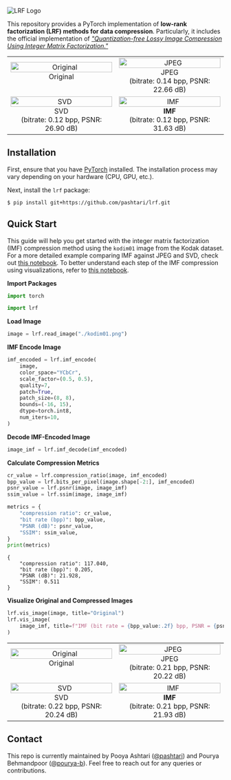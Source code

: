 ![LRF Logo](figures/logo.svg)

This repository provides a PyTorch implementation of **low-rank factorization (LRF) methods for data compression**. Particularly, it includes the official implementation of [*"Quantization-free Lossy Image Compression Using Integer Matrix Factorization."*](https://arxiv.org/abs/2408.12691)


<table style="border-collapse: collapse; table-layout: fixed; width: 100%;">
  <tr>
    <td style="text-align: center; border: none; width: 45%;">
      <figure style="margin: 0; padding: 0;">
        <img src="figures/clic_flower.png" alt="Original" width="100%">
        <figcaption>Original<br>&nbsp</figcaption>
      </figure>
    </td>
    <td style="text-align: center; border: none; width: 45%;">
      <figure style="margin: 0; padding: 0;">
        <img src="figures/clic_flower_jpeg_bpp_0.14_psnr_22.66.png" alt="JPEG" width="100%">
        <figcaption>JPEG<br>(bitrate: 0.14 bpp, PSNR: 22.66 dB)</figcaption>
      </figure>
    </td>
  </tr>
  <tr>
    <td style="text-align: center; border: none; width: 45%;">
      <figure style="margin: 0; padding: 0;">
        <img src="figures/clic_flower_svd_bpp_0.12_psnr_26.90.png" alt="SVD" width="100%">
        <figcaption>SVD<br>(bitrate: 0.12 bpp, PSNR: 26.90 dB)</figcaption>
      </figure>
    </td>
    <td style="text-align: center; border: none; width: 45%;">
      <figure style="margin: 0; padding: 0;">
        <img src="figures/clic_flower_imf_bpp_0.12_psnr_31.63.png" alt="IMF" width="100%">
        <figcaption><b>IMF</b><br>(bitrate: 0.12 bpp, PSNR: 31.63 dB)</figcaption>
      </figure>
    </td>
  </tr>
</table>


## Installation

First, ensure that you have [PyTorch](https://pytorch.org/get-started/locally/) installed. The installation process may vary depending on your hardware (CPU, GPU, etc.).

Next, install the `lrf` package:

```bash
$ pip install git+https://github.com/pashtari/lrf.git
```


## Quick Start

This guide will help you get started with the integer matrix factorization (IMF) compression method using the `kodim01` image from the Kodak dataset. For a more detailed example comparing IMF against JPEG and SVD, check out [this notebook](experiments/examples/comparison.ipynb). To better understand each step of the IMF compression using visualizations, refer to [this notebook](experiments/examples/imf_pipeline.ipynb).

**Import Packages**
```python
import torch

import lrf
```

**Load Image**
```python
image = lrf.read_image("./kodim01.png")
```

**IMF Encode Image**
```python
imf_encoded = lrf.imf_encode(
    image,
    color_space="YCbCr",
    scale_factor=(0.5, 0.5),
    quality=7,
    patch=True,
    patch_size=(8, 8),
    bounds=(-16, 15),
    dtype=torch.int8,
    num_iters=10,
)
```

**Decode IMF-Encoded Image**
```python
image_imf = lrf.imf_decode(imf_encoded)
```

**Calculate Compression Metrics**
```python
cr_value = lrf.compression_ratio(image, imf_encoded)
bpp_value = lrf.bits_per_pixel(image.shape[-2:], imf_encoded)
psnr_value = lrf.psnr(image, image_imf)
ssim_value = lrf.ssim(image, image_imf)

metrics = {
    "compression ratio": cr_value,
    "bit rate (bpp)": bpp_value,
    "PSNR (dB)": psnr_value,
    "SSIM": ssim_value,
}
print(metrics)
```

```plaintext
{
    "compression ratio": 117.040,
    "bit rate (bpp)": 0.205,
    "PSNR (dB)": 21.928,
    "SSIM": 0.511
}
```

**Visualize Original and Compressed Images**
```python
lrf.vis_image(image, title="Original")
lrf.vis_image(
    image_imf, title=f"IMF (bit rate = {bpp_value:.2f} bpp, PSNR = {psnr_value:.2f} dB)"
)
```

<table style="border-collapse: collapse; table-layout: fixed; width: 100%;">
  <tr>
    <td style="text-align: center; border: none; width: 45%;">
      <figure style="margin: 0; padding: 0;">
        <img src="figures/kodim01.png" alt="Original" width="100%">
        <figcaption>Original<br>&nbsp</figcaption>
      </figure>
    </td>
    <td style="text-align: center; border: none; width: 45%;">
      <figure style="margin: 0; padding: 0;">
        <img src="figures/kodim01_jpeg_bpp_0.21_psnr_20.22.png" alt="JPEG" width="100%">
        <figcaption>JPEG<br>(bitrate: 0.21 bpp, PSNR: 20.22 dB)</figcaption>
      </figure>
    </td>
  </tr>
  <tr>
    <td style="text-align: center; border: none; width: 45%;">
      <figure style="margin: 0; padding: 0;">
        <img src="figures/kodim01_svd_bpp_0.22_psnr_20.24.png" alt="SVD" width="100%">
        <figcaption>SVD<br>(bitrate: 0.22 bpp, PSNR: 20.24 dB)</figcaption>
      </figure>
    </td>
    <td style="text-align: center; border: none; width: 45%;">
      <figure style="margin: 0; padding: 0;">
        <img src="figures/kodim01_imf_bpp_0.21_psnr_21.93.png" alt="IMF" width="100%">
        <figcaption><b>IMF</b><br>(bitrate: 0.21 bpp, PSNR: 21.93 dB)</figcaption>
      </figure>
    </td>
  </tr>
</table>


## Contact
This repo is currently maintained by Pooya Ashtari ([@pashtari](https://github.com/pashtari)) and Pourya Behmandpoor ([@pourya-b](https://github.com/pourya-b)). Feel free to reach out for any queries or contributions.